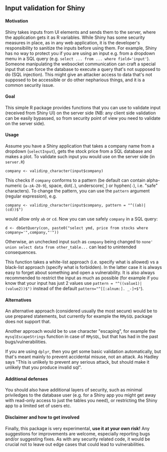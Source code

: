 
## Input validation for Shiny

#### Motivation

Shiny takes inputs from UI elements and sends them to the server, where the 
application gets it as R variables. While Shiny has some security measures in place,
as in any web application, it is the developer's responsibility to sanitize 
the inputs before using them. For example, Shiny has no way to protect you if
you are using an input e.g. from a dropdown menu in a SQL query 
(e.g. `select ... from ... where field='input'`). 
Someone manipulating the websocket communication can
craft a special input that can force the database to execute a query that's
not supposed to do (SQL injection). This might give an attacker access to data that's
not supposed to be accessible or do other nepharious things, and it is a common security issue.

#### Goal

This simple R package provides functions that you can use to validate input (received 
from Shiny UI) on the server side (NB: any client side validation can be easily 
bypassed, so from security point of view you need to validate on the server side).

#### Usage

Assume you have a Shiny application that takes a company name from a dropdown 
(`selectInput`), gets the stock price from a SQL database and makes a plot. To validate
such input you would use on the server side (in `server.R`)
```
company <- validinp_character(input$company)
```
This checks if `company` conforms to a pattern (be default can contain alpha-numeric (`a-zA-Z0-9`), 
space, dot(`.`), underscore(`_`) or hyphen(`-`), i.e. "safe" characters). To change the pattern,
you can use the `pattern` argument (regular expression), e.g. 
```
company <- validinp_character(input$company, pattern = "^((ab)|(cd))$")
```
would allow only `ab` or `cd`. 
Now you can use safely `company` in a SQL query:
```
d <- dbGetQuery(con, paste0("select ymd, price from stocks where company='",company,"'"))
```
Otherwise, an unchecked input such as `company` being changed to 
`none' union select data from other_table...` can lead to unintended consequences.

This function takes a white-list approach (i.e. specify what is allowed) vs a black-list approach (specify what is forbidden). In the latter case it is always easy to forget about something and 
open a vulnerability. It is also always recommended to restrict the input as much as possible (for
example if you know that your input has just 2 values use `pattern = "^((value1)|(value2))$")` instead
of the default `pattern="^[[:alnum:]. _-]+$"`).

#### Alternatives

An alternative approach (considered usually the most secure) would be to use prepared statements, 
but currently for example the `RMySQL` package does not support that. 

Another approach would be to use character "escaping", for example the `mysqlEscapeStrings` function
in case of `RMySQL`, but that has had in the past bugs/vulnerabilities. 

If you are using `dplyr`, then you get some basic validation automatically, but that's meant mainly
to prevent accidental misuse, not an attack. As Hadley says "This is unlikely to prevent any serious
attack, but should make it unlikely that you produce invalid sql".

#### Additional defenses

You should also have additional layers of security, such as minimal priviledges to the database user (e.g. for 
a Shiny app you might get away with read-only access to just the tables you need), or restricting the Shiny
app to a limited set of users etc.

#### Disclaimer and how to get involved

Finally, this package is very experimental, **use it at your own risk!** 
Any suggestions for improvements are welcome, especially reporting bugs and/or suggesting fixes. 
As with any security related code, it would be crucial not to leave out edge cases that could
lead to vulnerabilities.




